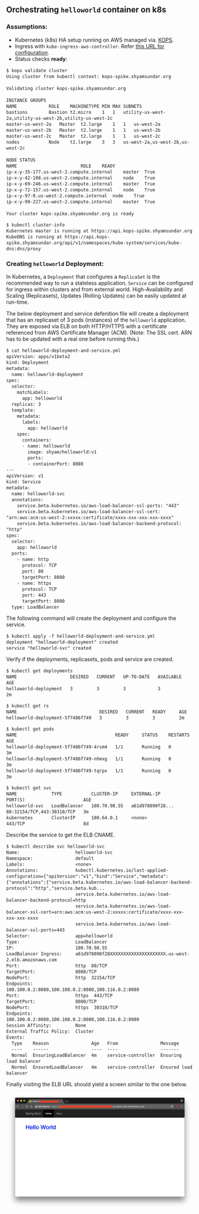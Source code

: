 ## Orchestrating `helloworld` container on k8s

### Assumptions:

* Kubernetes (k8s) HA setup running on AWS managed via. [KOPS](https://github.com/kubernetes/kops).
* Ingress with `kube-ingress-aws-controller`. Refer [this URL for configuration](https://github.com/kubernetes/kops/blob/master/addons/kube-ingress-aws-controller/README.md).
* Status checks **ready**:

````
$ kops validate cluster
Using cluster from kubectl context: kops-spike.shyamsundar.org

Validating cluster kops-spike.shyamsundar.org

INSTANCE GROUPS
NAME			ROLE	MACHINETYPE	MIN	MAX	SUBNETS
bastions		Bastion	t2.micro	1	1	utility-us-west-2a,utility-us-west-2b,utility-us-west-2c
master-us-west-2a	Master	t2.large	1	1	us-west-2a
master-us-west-2b	Master	t2.large	1	1	us-west-2b
master-us-west-2c	Master	t2.large	1	1	us-west-2c
nodes			Node	t2.large	3	3	us-west-2a,us-west-2b,us-west-2c

NODE STATUS
NAME						ROLE	READY
ip-x-y-35-177.us-west-2.compute.internal	master	True
ip-x-y-42-188.us-west-2.compute.internal	node	True
ip-x-y-69-246.us-west-2.compute.internal	master	True
ip-x-y-72-157.us-west-2.compute.internal	node	True
ip-x-y-97-0.us-west-2.compute.internal	node	True
ip-x-y-99-227.us-west-2.compute.internal	master	True

Your cluster kops-spike.shyamsundar.org is ready
````
````
$ kubectl cluster-info
Kubernetes master is running at https://api.kops-spike.shyamsundar.org
KubeDNS is running at https://api.kops-spike.shyamsundar.org/api/v1/namespaces/kube-system/services/kube-dns:dns/proxy
````

### Creating `helloworld` Deployment:

In Kubernetes, a `Deployment` that configures a `ReplicaSet` is the recommended way to run a stateless application. `Service` can be configured for ingress within clusters and from external world. High-Availability and Scaling (Replicasets), Updates (Rolling Updates) can be easily updated at run-time.

The below deployment and service defenition file will create a deployment that has an replicaset of 3 pods (instances) of the `helloworld` application. They are exposed via ELB on both HTTP/HTTPS with a certificate referenced from AWS Certificate Manager (ACM). (Note: The SSL cert. ARN has to be updated with a real one before running this.)


````
$ cat helloworld-deployment-and-service.yml
apiVersion: apps/v1beta2
kind: Deployment
metadata:
  name: helloworld-deployment
spec:
  selector:
    matchLabels:
      app: helloworld
  replicas: 3
  template:
    metadata:
      labels:
        app: helloworld
    spec:
      containers:
      - name: helloworld
        image: shyam/helloworld:v1
        ports:
        - containerPort: 8080
---
apiVersion: v1
kind: Service
metadata:
  name: helloworld-svc
  annotations:
    service.beta.kubernetes.io/aws-load-balancer-ssl-ports: "443"
    service.beta.kubernetes.io/aws-load-balancer-ssl-cert: "arn:aws:acm:us-west-2:xxxxx:certificate/xxxx-xxx-xxx-xxx-xxxx"
    service.beta.kubernetes.io/aws-load-balancer-backend-protocol: "http"
spec:
  selector:
    app: helloworld
  ports:
    - name: http
      protocol: TCP
      port: 80
      targetPort: 8080
    - name: https
      protocol: TCP
      port: 443
      targetPort: 8080
  type: LoadBalancer
````

The following command will create the deployment and configure the service. 

````
$ kubectl apply -f helloworld-deployment-and-service.yml
deployment "helloworld-deployment" created
service "helloworld-svc" created
````

Verify if the deployments, replicasets, pods and service are created.

````
$ kubectl get deployments
NAME                    DESIRED   CURRENT   UP-TO-DATE   AVAILABLE   AGE
helloworld-deployment   3         3         3            3           2m
````

````
$ kubectl get rs
NAME                               DESIRED   CURRENT   READY     AGE
helloworld-deployment-5f7486f749   3         3         3         2m
````

````
$ kubectl get pods
NAME                                     READY     STATUS    RESTARTS   AGE
helloworld-deployment-5f7486f749-4rsm4   1/1       Running   0          3m
helloworld-deployment-5f7486f749-nhmxg   1/1       Running   0          3m
helloworld-deployment-5f7486f749-tqrpx   1/1       Running   0          3m
````

````
$ kubectl get svc
NAME             TYPE           CLUSTER-IP     EXTERNAL-IP        PORT(S)                      AGE
helloworld-svc   LoadBalancer   100.70.98.55   a61d978090f28...   80:32154/TCP,443:30310/TCP   3m
kubernetes       ClusterIP      100.64.0.1     <none>             443/TCP                      8d
````

Describe the service to get the ELB CNAME.

````
$ kubectl describe svc helloworld-svc
Name:                     helloworld-svc
Namespace:                default
Labels:                   <none>
Annotations:              kubectl.kubernetes.io/last-applied-configuration={"apiVersion":"v1","kind":"Service","metadata":{"annotations":{"service.beta.kubernetes.io/aws-load-balancer-backend-protocol":"http","service.beta.kub...
                          service.beta.kubernetes.io/aws-load-balancer-backend-protocol=http
                          service.beta.kubernetes.io/aws-load-balancer-ssl-cert=arn:aws:acm:us-west-2:xxxxx:certificate/xxxx-xxx-xxx-xxx-xxxx
                          service.beta.kubernetes.io/aws-load-balancer-ssl-ports=443
Selector:                 app=helloworld
Type:                     LoadBalancer
IP:                       100.70.98.55
LoadBalancer Ingress:     a61d978090f28XXXXXXXXXXXXXXXXXXXXX.us-west-2.elb.amazonaws.com
Port:                     http  80/TCP
TargetPort:               8080/TCP
NodePort:                 http  32154/TCP
Endpoints:                100.100.0.2:8080,100.108.0.2:8080,100.116.0.2:8080
Port:                     https  443/TCP
TargetPort:               8080/TCP
NodePort:                 https  30310/TCP
Endpoints:                100.100.0.2:8080,100.108.0.2:8080,100.116.0.2:8080
Session Affinity:         None
External Traffic Policy:  Cluster
Events:
  Type    Reason                Age   From                Message
  ----    ------                ----  ----                -------
  Normal  EnsuringLoadBalancer  4m    service-controller  Ensuring load balancer
  Normal  EnsuredLoadBalancer   4m    service-controller  Ensured load balancer
````

Finally visiting the ELB URL should yield a screen similar to the one below.

![Demo/Image](k8s-helloworld-elb-https.png) 